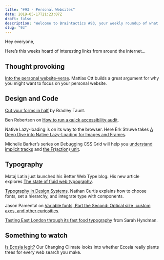 ```yaml
---
title: "#93 - Personal Websites"
date: 2019-05-17T21:23:07Z
draft: false
description: "Welcome to Braintactics #93, your weekly roundup of what’s happening in design, code and typography."
slug: "93"
---
```


Hey everyone,

Here’s this weeks hoard of interesting links from around the internet...

## Thought provoking

[Into the personal website-verse](https://matthiasott.com/articles/into-the-personal-website-verse). Mattias Ott builds a great argument for why you might want to focus on your personal website.

## Design and Code

[Cut your forms in half](https://bradleytaunt.com/2019/05/09/cut-your-forms-in-half/) by Bradley Taunt.

Ben Robertson on [How to run a quick accessibility audit](https://benrobertson.io/accessibility/how-to-run-quick-accessibility-audit).

Native Lazy-loading is on its way to the browser. Here Erk Struwe takes [A Deep Dive into Native Lazy-Loading for Images and Frames](https://css-tricks.com/a-deep-dive-into-native-lazy-loading-for-images-and-frames/).

Michelle Barker’s series on Debugging CSS Grid will help you [understand implicit tracks](https://css-irl.info/debugging-css-grid-part-1-understanding-implicit-tracks/) and [the Fr(action) unit](https://css-irl.info/debugging-css-grid-part-2-what-the-fraction/).

## Typography

Mataj Latin just launched his Better Web Type blog. His new article explores [The state of fluid web typography](https://betterwebtype.com/articles/2019/05/14/the-state-of-fluid-web-typography/).

[Typography in Design Systems](https://medium.com/eightshapes-llc/typography-in-design-systems-6ed771432f1e). Nathan Curtis explains how to choose fonts, set a hierarchy, and integrate type with components.

Jason Pamental on [Variable fonts, Part the Second: Optical size, custom axes, and other curiosities](https://newsletters.feedbinusercontent.com/3d0/3d08a127e37127f1197f0939cd6ab22b16d41544.html).

[Tasting East London through its fast food typography](https://eyeondesign.aiga.org/tasting-east-london-through-its-fast-food-typography/) from Sarah Hyndman.

## Something to watch

[Is Ecosia legit?](https://www.youtube.com/watch?v=z1AVgbI_1r0) Our Changing Climate looks into whether Ecosia really plants trees for every web search you make.
